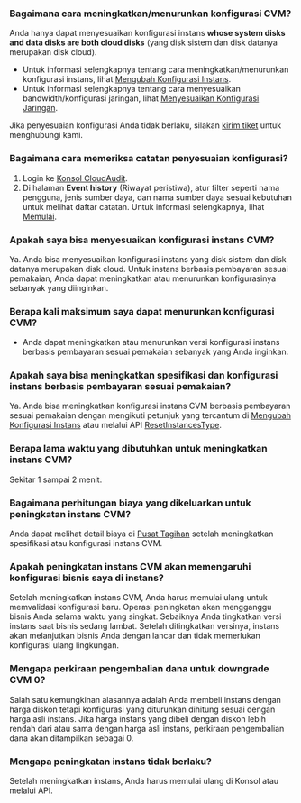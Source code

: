 ### Bagaimana cara meningkatkan/menurunkan konfigurasi CVM?

Anda hanya dapat menyesuaikan konfigurasi instans **whose system disks and data disks are both cloud disks** (yang disk sistem dan disk datanya merupakan disk cloud). 
- Untuk informasi selengkapnya tentang cara meningkatkan/menurunkan konfigurasi instans, lihat [Mengubah Konfigurasi Instans](https://intl.cloud.tencent.com/document/product/213/2178).
- Untuk informasi selengkapnya tentang cara menyesuaikan bandwidth/konfigurasi jaringan, lihat [Menyesuaikan Konfigurasi Jaringan](https://intl.cloud.tencent.com/document/product/213/15517).

Jika penyesuaian konfigurasi Anda tidak berlaku, silakan [kirim tiket](https://console.cloud.tencent.com/workorder/category) untuk menghubungi kami.

### Bagaimana cara memeriksa catatan penyesuaian konfigurasi?

1. Login ke [Konsol CloudAudit](https://console.cloud.tencent.com/cloudaudit).
2. Di halaman **Event history** (Riwayat peristiwa), atur filter seperti nama pengguna, jenis sumber daya, dan nama sumber daya sesuai kebutuhan untuk melihat daftar catatan.
Untuk informasi selengkapnya, lihat [Memulai](https://intl.cloud.tencent.com/document/product/1021/30338).

### Apakah saya bisa menyesuaikan konfigurasi instans CVM?
Ya. Anda bisa menyesuaikan konfigurasi instans yang disk sistem dan disk datanya merupakan disk cloud. Untuk instans berbasis pembayaran sesuai pemakaian, Anda dapat meningkatkan atau menurunkan konfigurasinya sebanyak yang diinginkan.

### Berapa kali maksimum saya dapat menurunkan konfigurasi CVM?
- Anda dapat meningkatkan atau menurunkan versi konfigurasi instans berbasis pembayaran sesuai pemakaian sebanyak yang Anda inginkan.

### Apakah saya bisa meningkatkan spesifikasi dan konfigurasi instans berbasis pembayaran sesuai pemakaian?

Ya. Anda bisa meningkatkan konfigurasi instans CVM berbasis pembayaran sesuai pemakaian dengan mengikuti petunjuk yang tercantum di [Mengubah Konfigurasi Instans](https://intl.cloud.tencent.com/document/product/213/2178) atau melalui API [ResetInstancesType](https://intl.cloud.tencent.com/document/product/213/33239).

### Berapa lama waktu yang dibutuhkan untuk meningkatkan instans CVM?

Sekitar 1 sampai 2 menit.

### Bagaimana perhitungan biaya yang dikeluarkan untuk peningkatan instans CVM?

Anda dapat melihat detail biaya di [Pusat Tagihan](https://console.cloud.tencent.com/expense) setelah meningkatkan spesifikasi atau konfigurasi instans CVM.

### Apakah peningkatan instans CVM akan memengaruhi konfigurasi bisnis saya di instans?

Setelah meningkatkan instans CVM, Anda harus memulai ulang untuk memvalidasi konfigurasi baru. Operasi peningkatan akan mengganggu bisnis Anda selama waktu yang singkat. Sebaiknya Anda tingkatkan versi instans saat bisnis sedang lambat. Setelah ditingkatkan versinya, instans akan melanjutkan bisnis Anda dengan lancar dan tidak memerlukan konfigurasi ulang lingkungan.

### Mengapa perkiraan pengembalian dana untuk downgrade CVM 0?

Salah satu kemungkinan alasannya adalah Anda membeli instans dengan harga diskon tetapi konfigurasi yang diturunkan dihitung sesuai dengan harga asli instans. Jika harga instans yang dibeli dengan diskon lebih rendah dari atau sama dengan harga asli instans, perkiraan pengembalian dana akan ditampilkan sebagai 0.

### Mengapa peningkatan instans tidak berlaku?

Setelah meningkatkan instans, Anda harus memulai ulang di Konsol atau melalui API.


